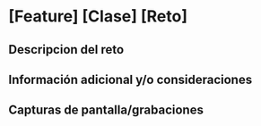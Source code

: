 <!-- Sobrescriba el título del PR con un título de la siguiente estructura -->
# [Feature] [Clase] [Reto]

## Descripcion del reto
<!-- Una pequeña descripción del reto realizado. -->


## Información adicional y/o consideraciones
<!-- optional  -->

## Capturas de pantalla/grabaciones
<!-- optional  -->
